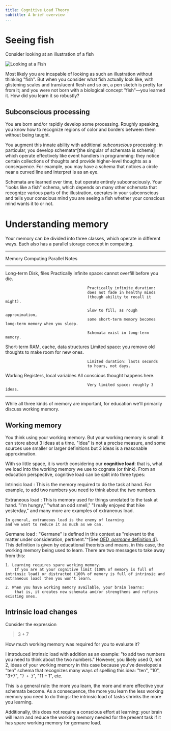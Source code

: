 ```yaml
---
title: Cognitive Load Theory
subtitle: A brief overview
...
```


# Seeing fish

Consider looking at an illustration of a fish

![Looking at a Fish](media/fish.svg)

Most likely you are incapable of looking as such an illustration without thinking "fish".
But when you consider what fish actually look like, with glistening scales and translucent flesh and so on, a pen sketch is pretty far from it;
and you were not born with a biological concept "fish"—you learned it.
How did you learn it so robustly?

## Subconscious processing

You are born and/or rapidly develop some processing.
Roughly speaking, you know how to recognize regions of color and borders between them without being taught.

You augment this innate ability with additional *subconscious* processing:
in particular, you develop schemata^[the singular of schemata is schema] which operate effectively like event handlers in programming:
they notice certain collections of thoughts and provide higher-level thoughts as a consequence.
For example, you may have a schema that notices a circle near a curved line and interpret is as an eye.

Schemata are learned over time, but operate entirely subconsciously.
Your "looks like a fish" schema, which depends on many other schemata that recognize various parts of the illustration, operates in your subconscious and tells your conscious mind you are seeing a fish whether your conscious mind wants it to or not.

# Understanding memory

Your memory can be divided into three classes, which operate in different ways.
Each also has a parallel storage concept in computing.

-------------------------------------------------------------------------------
Memory      Computing Parallel          Notes
----------  -----------------------     ---------------------------------------
Long-term   Disk, files                 Practically infinite space:
                                        cannot overfill before you die.

                                        Practically infinite duration:
                                        does not fade in healthy minds
                                        (though ability to recall it might).
                                        
                                        Slow to fill; as rough approximation,
                                        some short-term memory becomes long-term memory when you sleep.
                                        
                                        Schemata exist in long-term memory.

Short-term  RAM, cache, data structures Limited space: you remove old thoughts
                                        to make room for new ones.
                                        
                                        Limited duration: lasts seconds 
                                        to hours, not days.

Working     Registers, local variables  All conscious thought happens here.
                                        
                                        Very limited space: roughly 3 ideas.
-------------------------------------------------------------------------------

While all three kinds of memory are important, for education we'll primarily discuss working memory.

## Working memory

You think using your working memory.
But your working memory is small: it can store about 3 ideas at a time.
"Idea" is not a precise measure, and some sources use smaller or larger definitions
but 3 ideas is a reasonable approximation.

With so little space, it is worth considering our **cognitive load**:
that is, what we load into the working memory we use to cognate (or think).
From an education perspective, cognitive load can be split into three types:

Intrinsic load
:   This is the memory required to do the task at hand.
    For example, to add two numbers you need to think about the two numbers.

Extraneous load
:   This is memory used for things unrelated to the task at hand.
    "I'm hungry," "what an odd smell," "I really enjoyed that hike yesterday,"
    and many more are examples of extraneous load.

    In general, extraneous load is the enemy of learning
    and we want to reduce it as much as we can.

Germane load
:   "Germane" is defined in this context as "relevant to the matter under consideration, pertinent."^[See [OED, *germane* definition 4](https://oed.com/view/Entry/77863#eid227461492)].
    This definition is given by educational theorists and means, in this case,
    the working memory being used to learn.
    There are two messages to take away from this:
    
    1. Learning requires spare working memory.
        If you are at your cognitive limit (100% of memory is full of intrinsic load) or distracted (100% of memory is full of intrinsic and extraneous load) then you won't learn.
    
    2. When you have working memory available, your brain learns:
        that is, it creates new schemata and/or strengthens and refines existing ones.

## Intrinsic load changes

Consider the expression

> 3 + 7

How much working memory was required for you to evaluate it?

I introduced intrinsic load with addition as an example: "to add two numbers you need to think about the two numbers."
However, you likely used 0, not 2, ideas of your working memory in this case
because you've developed a "ten" schema that recognizes many ways of spelling this idea: "ten", "10", "3+7", "`7 + 3`", "$11-1$", etc.

This is a general rule:
the more you learn, the more and more effective your schemata become.
As a consequence, the more you learn the less working memory you need to do things:
the intrinsic load of tasks shrinks the more you learning.

Additionally, this does not require a conscious effort at learning:
your brain will learn and reduce the working memory needed for the present task if it has spare working memory for germane load.

